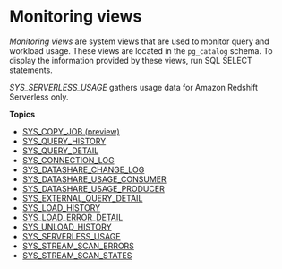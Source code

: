 # Monitoring views<a name="serverless_views-monitoring"></a>

*Monitoring views* are system views that are used to monitor query and workload usage\. These views are located in the `pg_catalog` schema\. To display the information provided by these views, run SQL SELECT statements\.

*SYS\_SERVERLESS\_USAGE* gathers usage data for Amazon Redshift Serverless only\.

**Topics**
+ [SYS\_COPY\_JOB \(preview\)](SYS_COPY_JOB.md)
+ [SYS\_QUERY\_HISTORY](SYS_QUERY_HISTORY.md)
+ [SYS\_QUERY\_DETAIL](SYS_QUERY_DETAIL.md)
+ [SYS\_CONNECTION\_LOG](SYS_CONNECTION_LOG.md)
+ [SYS\_DATASHARE\_CHANGE\_LOG](SYS_DATASHARE_CHANGE_LOG.md)
+ [SYS\_DATASHARE\_USAGE\_CONSUMER](SYS_DATASHARE_USAGE_CONSUMER.md)
+ [SYS\_DATASHARE\_USAGE\_PRODUCER](SYS_DATASHARE_USAGE_PRODUCER.md)
+ [SYS\_EXTERNAL\_QUERY\_DETAIL](SYS_EXTERNAL_QUERY_DETAIL.md)
+ [SYS\_LOAD\_HISTORY](SYS_LOAD_HISTORY.md)
+ [SYS\_LOAD\_ERROR\_DETAIL](SYS_LOAD_ERROR_DETAIL.md)
+ [SYS\_UNLOAD\_HISTORY](SYS_UNLOAD_HISTORY.md)
+ [SYS\_SERVERLESS\_USAGE](SYS_SERVERLESS_USAGE.md)
+ [SYS\_STREAM\_SCAN\_ERRORS](r_SYS_STREAM_SCAN_ERRORS.md)
+ [SYS\_STREAM\_SCAN\_STATES](r_SYS_STREAM_SCAN_STATES.md)